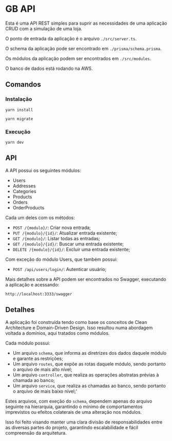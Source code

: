 # GB API

Esta é uma API REST simples para suprir as necessidades de uma aplicação CRUD com a simulação de uma loja.

O ponto de entrada da aplicação é o arquivo `./src/server.ts`.

O schema da aplicação pode ser encontrado em `./prisma/schema.prisma`.

Os módulos da aplicação podem ser encontrados em `./src/modules`.

O banco de dados está rodando na AWS.

## Comandos

### Instalação

```
yarn install

yarn migrate
```

### Execução

```
yarn dev
```

## API

A API possui os seguintes módulos:

- Users
- Addresses
- Categories
- Products
- Orders
- OrderProducts

Cada um deles com os métodos:

- `POST /{modulo}/`: Criar nova entrada;
- `PUT /{modulo}/{id}/`: Atualizar entrada existente;
- `GET /{modulo}/`: Listar todas as entradas;
- `GET /{modulo}/{id}/`: Buscar uma entrada existente;
- `DELETE /{modulo}/{id}/`: Excluir uma entrada existente;

Com exceção do módulo Users, que também possui:

- `POST /api/users/login/`: Autenticar usuário;

Mais detalhes sobre a API podem ser encontrados no Swagger, executando a aplicação e acessando:

```
http://localhost:3333/swagger
```

## Detalhes

A aplicação foi construída tendo como base os conceitos de Clean Architecture e Domain-Driven Design. Isso resultou numa abordagem voltada a domínios, aqui tratados como módulos.

Cada módulo possui:

- Um arquivo `schema`, que informa as diretrizes dos dados daquele módulo e garante as restrições;
- Um arquivo `routes`, que expõe as rotas daquele módulo, sendo portanto o arquivo de mais alto nível;
- Um arquivo `controller`, que realiza as operações abstratas prévias à chamada ao banco;
- Um arquivo `service`, que realiza as chamadas ao banco, sendo portanto o arquivo de mais baixo nível;'

Estes arquivos, com exeção do `schema`, dependem apenas do arquivo seguinte na hierarquia, garantindo o mínimo de comportamentos imprevistos ou efeitos colaterais de uma alteração nos módulos.

Isso foi feito visando manter uma clara divisão de responsabilidades entre as diversas partes do projeto, garantindo escalabilidade e fácil compreensão da arquitetura.
